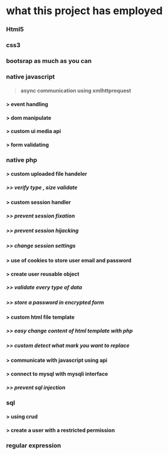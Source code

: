 # what this project has employed
### Html5
### css3
### bootsrap as much as you can
### native javascript
> #### async communication using xmlhttprequest
#### > event handling
#### > dom manipulate
#### > custom ui media api
#### > form validating
### native php
#### > custom uploaded file handeler
##### >> verify type , size validate
#### > custom session handler
##### >> prevent session fixation
##### >> prevent session hijacking 
##### >> change session settings
#### > use of cookies to store user email and password
#### > create user reusable object 
##### >> validate every type of data
##### >> store a password in encrypted form 
#### > custom html file template
##### >> easy change content of html template with php 
##### >> custom detect what mark you want to replace
#### > communicate with javascript using api 
#### > connect to mysql with mysqli interface 
##### >> prevent sql injection 
### sql
#### > using crud 
#### > create a user with a restricted permission
### regular expression 
